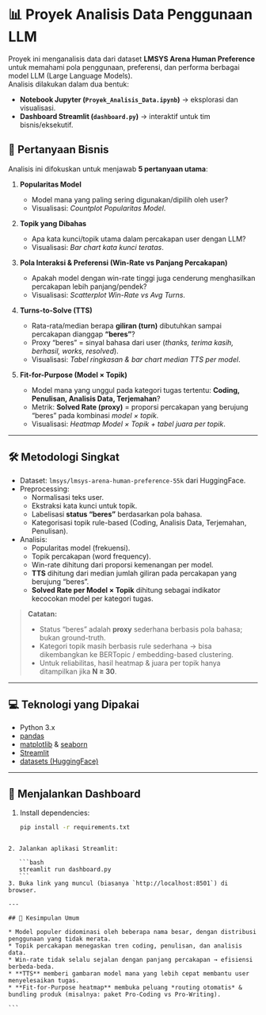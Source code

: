
# 📊 Proyek Analisis Data Penggunaan LLM

Proyek ini menganalisis data dari dataset **LMSYS Arena Human Preference** untuk memahami pola penggunaan, preferensi, dan performa berbagai model LLM (Large Language Models).  
Analisis dilakukan dalam dua bentuk:
- **Notebook Jupyter (`Proyek_Analisis_Data.ipynb`)** → eksplorasi dan visualisasi.
- **Dashboard Streamlit (`dashboard.py`)** → interaktif untuk tim bisnis/eksekutif.


## 🎯 Pertanyaan Bisnis

Analisis ini difokuskan untuk menjawab **5 pertanyaan utama**:

1. **Popularitas Model**  
   - Model mana yang paling sering digunakan/dipilih oleh user?  
   - Visualisasi: *Countplot Popularitas Model*.

2. **Topik yang Dibahas**  
   - Apa kata kunci/topik utama dalam percakapan user dengan LLM?  
   - Visualisasi: *Bar chart kata kunci teratas*.

3. **Pola Interaksi & Preferensi (Win-Rate vs Panjang Percakapan)**  
   - Apakah model dengan win-rate tinggi juga cenderung menghasilkan percakapan lebih panjang/pendek?  
   - Visualisasi: *Scatterplot Win-Rate vs Avg Turns*.

4. **Turns-to-Solve (TTS)**  
   - Rata-rata/median berapa **giliran (turn)** dibutuhkan sampai percakapan dianggap **“beres”**?  
   - Proxy “beres” = sinyal bahasa dari user (*thanks, terima kasih, berhasil, works, resolved*).  
   - Visualisasi: *Tabel ringkasan & bar chart median TTS per model*.

5. **Fit-for-Purpose (Model × Topik)**  
   - Model mana yang unggul pada kategori tugas tertentu: **Coding, Penulisan, Analisis Data, Terjemahan**?  
   - Metrik: **Solved Rate (proxy)** = proporsi percakapan yang berujung “beres” pada kombinasi *model × topik*.  
   - Visualisasi: *Heatmap Model × Topik + tabel juara per topik*.

---

## 🛠️ Metodologi Singkat

- Dataset: `lmsys/lmsys-arena-human-preference-55k` dari HuggingFace.  
- Preprocessing:
  - Normalisasi teks user.  
  - Ekstraksi kata kunci untuk topik.  
  - Labelisasi **status “beres”** berdasarkan pola bahasa.  
  - Kategorisasi topik rule-based (Coding, Analisis Data, Terjemahan, Penulisan).  
- Analisis:
  - Popularitas model (frekuensi).  
  - Topik percakapan (word frequency).  
  - Win-rate dihitung dari proporsi kemenangan per model.  
  - **TTS** dihitung dari median jumlah giliran pada percakapan yang berujung “beres”.  
  - **Solved Rate per Model × Topik** dihitung sebagai indikator kecocokan model per kategori tugas.  

> **Catatan:**  
> - Status “beres” adalah **proxy** sederhana berbasis pola bahasa; bukan ground-truth.  
> - Kategori topik masih berbasis rule sederhana → bisa dikembangkan ke BERTopic / embedding-based clustering.  
> - Untuk reliabilitas, hasil heatmap & juara per topik hanya ditampilkan jika **N ≥ 30**.

---

## 💻 Teknologi yang Dipakai

- Python 3.x  
- [pandas](https://pandas.pydata.org/)  
- [matplotlib](https://matplotlib.org/) & [seaborn](https://seaborn.pydata.org/)  
- [Streamlit](https://streamlit.io/)  
- [datasets (HuggingFace)](https://huggingface.co/docs/datasets)

---

## 🚀 Menjalankan Dashboard

1. Install dependencies:
   ```bash
   pip install -r requirements.txt
````

2. Jalankan aplikasi Streamlit:

   ```bash
   streamlit run dashboard.py
   ```
3. Buka link yang muncul (biasanya `http://localhost:8501`) di browser.

---

## 📌 Kesimpulan Umum

* Model populer didominasi oleh beberapa nama besar, dengan distribusi penggunaan yang tidak merata.
* Topik percakapan menegaskan tren coding, penulisan, dan analisis data.
* Win-rate tidak selalu sejalan dengan panjang percakapan → efisiensi berbeda-beda.
* **TTS** memberi gambaran model mana yang lebih cepat membantu user menyelesaikan tugas.
* **Fit-for-Purpose heatmap** membuka peluang *routing otomatis* & bundling produk (misalnya: paket Pro-Coding vs Pro-Writing).

```


